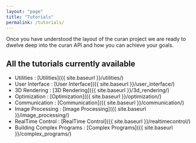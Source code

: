 ```yaml
---
layout: "page"
title: "Tutorials" 
permalink: /tutorials/
---
```


Once you have understood the layout of the curan project we are ready to dwelve deep into the curan API and how you can achieve your goals.

## All the tutorials currently available

* Utilities : [Utilities]({{ site.baseurl }}/utilities/)
* User Interface : [User Interface]({{ site.baseurl }}/user_interface/)
* 3D Rendering : [3D Rendering]({{ site.baseurl }}/3d_rendering/)
* Optimization : [Optimization]({{ site.baseurl }}/optimization/)
* Communication : [Communication]({{ site.baseurl }}/communication/)
* Image Processing : [Image Processing]({{ site.baseurl }}/image_processing/)
* RealTime Control : [RealTime Control]({{ site.baseurl }}/realtimecontrol/)
* Building Complex Programs : [Complex Programs]({{ site.baseurl }}/complex_programs/)